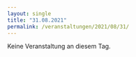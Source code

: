 ```yaml
---
layout: single
title: "31.08.2021"
permalink: /veranstaltungen/2021/08/31/
---
```


Keine Veranstaltung an diesem Tag.
